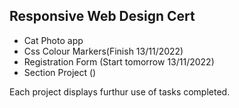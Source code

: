 <h2>Responsive Web Design Cert</h2>

<ul>
  <li> Cat Photo app</li>
  <li> Css Colour Markers(Finish 13/11/2022)</li>
  <li> Registration Form (Start tomorrow 13/11/2022)</li>
  <li>Section Project ()</li>
</ul>

<p>Each project displays furthur use of tasks completed.</p>
